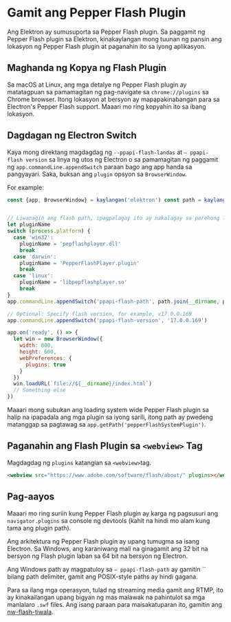 # Gamit ang Pepper Flash Plugin

Ang Elektron ay sumusuporta sa Pepper Flash plugin. Sa paggamit ng Pepper Flash plugin sa Elektron, kinakaylangan mong tuunan ng pansin ang lokasyon ng Pepper Flash plugin at paganahin ito sa iyong aplikasyon.

## Maghanda ng Kopya ng Flash Plugin

Sa macOS at Linux, ang mga detalye ng Pepper Flash plugin ay matatagpuan sa pamamagitan ng pag-navigate sa `chrome://plugins` sa Chrome browser. Itong lokasyon at bersyon ay mapapakinabangan para sa Electron's Pepper Flash support. Maaari mo ring kopyahin ito sa ibang lokasyon.

## Dagdagan ng Electron Switch

Kaya mong direktang magdagdag ng `--ppapi-flash-landas` at `– ppapi-flash version` sa linya ng utos ng Electron o sa pamamagitan ng paggamit ng `app.commandLine.appendSwitch` paraan bago ang app handa sa pangyayari. Saka, buksan ang `plugin` opsyon sa `BrowserWindow`.

For example:

```javascript
const {app, BrowserWindow} = kaylangan('elektron') const path = kaylangan('path') 


// Liwanagin ang flash path, ipagpalagay ito ay nakalagay sa parehong listahan kasama ang main.js.
let pluginName
switch (process.platform) {
  case 'win32':
    pluginName = 'pepflashplayer.dll'
    break
  case 'darwin':
    pluginName = 'PepperFlashPlayer.plugin'
    break
  case 'linux':
    pluginName = 'libpepflashplayer.so'
    break
}
app.commandLine.appendSwitch('ppapi-flash-path', path.join(__dirname, pluginName))

// Optional: Specify flash version, for example, v17.0.0.169
app.commandLine.appendSwitch('ppapi-flash-version', '17.0.0.169')

app.on('ready', () => {
  let win = new BrowserWindow({
    width: 800,
    height: 600,
    webPreferences: {
      plugins: true
    }
  })
  win.loadURL(`file://${__dirname}/index.html`)
  // Something else
})
```

Maaari mong subukan ang loading system wide Pepper Flash plugin sa halip na ipapadala ang mga plugin sa iyong sarili, itong path ay pwedeng matanggap sa pagtawag sa `app.getPath('pepperFlashSystemPlugin')`.

## Paganahin ang Flash Plugin sa `<webview>` Tag

Magdagdag ng `plugins` katangian sa `<webview>`tag.

```html
<webview src="https://www.adobe.com/software/flash/about/" plugins></webview>
```

## Pag-aayos

Maaari mo ring suriin kung Pepper Flash plugin ay karga ng pagsusuri ang `navigator.plugins` sa console ng devtools (kahit na hindi mo alam kung tama ang plugin path).

Ang arkitektura ng Pepper Flash plugin ay upang tumugma sa isang Electron. Sa Windows, ang karaniwang mali na ginagamit ang 32 bit na bersyon ng Flash plugin laban sa 64 bit na bersyon ng Electron.

Ang Windows path ay magpatuloy sa `– ppapi-flash-path` ay gamitin `` bilang path delimiter, gamit ang POSIX-style paths ay hindi gagana.

Para sa ilang mga operasyon, tulad ng streaming media gamit ang RTMP, ito ay kinakailangan upang bigyan ng mas malawak na pahintulot sa mga manlalaro `.swf` files. Ang isang paraan para maisakatuparan ito, gamitin ang [nw-flash-tiwala](https://github.com/szwacz/nw-flash-trust).